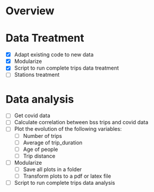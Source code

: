 # Overview

# Data Treatment
- [x] Adapt existing code to new data
- [x] Modularize
- [x] Script to run complete trips data treatment
- [ ] Stations treatment

# Data analysis

- [ ] Get covid data
- [ ] Calculate correlation between bss trips and covid data
- [ ] Plot the evolution of the following variables: 
     - [ ] Number of trips
     - [ ] Average of trip_duration
     - [ ] Age of people
     - [ ] Trip distance
- [ ] Modularize
     - [ ] Save all plots in a folder
     - [ ] Transform plots to a pdf or latex file
- [ ] Script to run complete trips data analysis